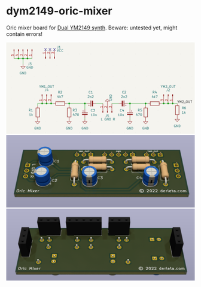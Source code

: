 # dym2149-oric-mixer
Oric mixer board for [Dual YM2149 synth](https://github.com/bderleta/dym2149-board). Beware: untested yet, might contain errors!

![Schematic](/assets/schematic.png)
![Schematic](/assets/front.png)
![Schematic](/assets/rear.png)
